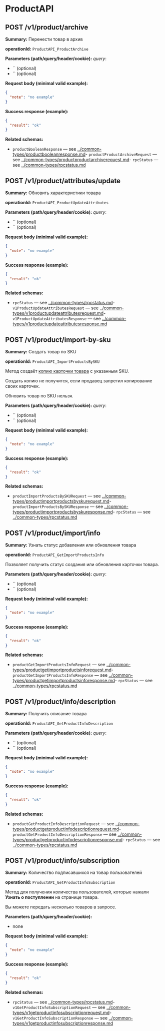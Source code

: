 # ProductAPI

## POST /v1/product/archive

**Summary:** Перенести товар в архив

**operationId:** `ProductAPI_ProductArchive`

**Parameters (path/query/header/cookie):**
_query_:
- `` (optional)
- `` (optional)

**Request body (minimal valid example):**
```json
{
  "note": "no example"
}
```

**Success response (example):**
```json
{
  "result": "ok"
}
```

**Related schemas:**
- `productBooleanResponse` — see [../common-types/productbooleanresponse.md](../common-types/productbooleanresponse.md)- `productProductArchiveRequest` — see [../common-types/productproductarchiverequest.md](../common-types/productproductarchiverequest.md)- `rpcStatus` — see [../common-types/rpcstatus.md](../common-types/rpcstatus.md)
## POST /v1/product/attributes/update

**Summary:** Обновить характеристики товара

**operationId:** `ProductAPI_ProductUpdateAttributes`

**Parameters (path/query/header/cookie):**
_query_:
- `` (optional)
- `` (optional)

**Request body (minimal valid example):**
```json
{
  "note": "no example"
}
```

**Success response (example):**
```json
{
  "result": "ok"
}
```

**Related schemas:**
- `rpcStatus` — see [../common-types/rpcstatus.md](../common-types/rpcstatus.md)- `v1ProductUpdateAttributesRequest` — see [../common-types/v1productupdateattributesrequest.md](../common-types/v1productupdateattributesrequest.md)- `v1ProductUpdateAttributesResponse` — see [../common-types/v1productupdateattributesresponse.md](../common-types/v1productupdateattributesresponse.md)
## POST /v1/product/import-by-sku

**Summary:** Создать товар по SKU

**operationId:** `ProductAPI_ImportProductsBySKU`

Метод создаёт [копию карточки товара](https://seller-edu.ozon.ru/work-with-goods/zagruzka-tovarov/creating-goods/cherez-kopirovanie)
с указанным SKU.

Создать копию не получится, если продавец запретил копирование своих карточек.

Обновить товар по SKU нельзя.

**Parameters (path/query/header/cookie):**
_query_:
- `` (optional)
- `` (optional)

**Request body (minimal valid example):**
```json
{
  "note": "no example"
}
```

**Success response (example):**
```json
{
  "result": "ok"
}
```

**Related schemas:**
- `productImportProductsBySKURequest` — see [../common-types/productimportproductsbyskurequest.md](../common-types/productimportproductsbyskurequest.md)- `productImportProductsBySKUResponse` — see [../common-types/productimportproductsbyskuresponse.md](../common-types/productimportproductsbyskuresponse.md)- `rpcStatus` — see [../common-types/rpcstatus.md](../common-types/rpcstatus.md)
## POST /v1/product/import/info

**Summary:** Узнать статус добавления или обновления товара

**operationId:** `ProductAPI_GetImportProductsInfo`

Позволяет получить статус создания или обновления карточки товара.

**Parameters (path/query/header/cookie):**
_query_:
- `` (optional)
- `` (optional)

**Request body (minimal valid example):**
```json
{
  "note": "no example"
}
```

**Success response (example):**
```json
{
  "result": "ok"
}
```

**Related schemas:**
- `productGetImportProductsInfoRequest` — see [../common-types/productgetimportproductsinforequest.md](../common-types/productgetimportproductsinforequest.md)- `productGetImportProductsInfoResponse` — see [../common-types/productgetimportproductsinforesponse.md](../common-types/productgetimportproductsinforesponse.md)- `rpcStatus` — see [../common-types/rpcstatus.md](../common-types/rpcstatus.md)
## POST /v1/product/info/description

**Summary:** Получить описание товара

**operationId:** `ProductAPI_GetProductInfoDescription`

**Parameters (path/query/header/cookie):**
_query_:
- `` (optional)
- `` (optional)

**Request body (minimal valid example):**
```json
{
  "note": "no example"
}
```

**Success response (example):**
```json
{
  "result": "ok"
}
```

**Related schemas:**
- `productGetProductInfoDescriptionRequest` — see [../common-types/productgetproductinfodescriptionrequest.md](../common-types/productgetproductinfodescriptionrequest.md)- `productGetProductInfoDescriptionResponse` — see [../common-types/productgetproductinfodescriptionresponse.md](../common-types/productgetproductinfodescriptionresponse.md)- `rpcStatus` — see [../common-types/rpcstatus.md](../common-types/rpcstatus.md)
## POST /v1/product/info/subscription

**Summary:** Количество подписавшихся на товар пользователей

**operationId:** `ProductAPI_GetProductInfoSubscription`

Метод для получения количества пользователей, которые нажали **Узнать о поступлении** на странице товара.

Вы можете передать несколько товаров в запросе.

**Parameters (path/query/header/cookie):**
- none

**Request body (minimal valid example):**
```json
{
  "note": "no example"
}
```

**Success response (example):**
```json
{
  "result": "ok"
}
```

**Related schemas:**
- `rpcStatus` — see [../common-types/rpcstatus.md](../common-types/rpcstatus.md)- `v1GetProductInfoSubscriptionRequest` — see [../common-types/v1getproductinfosubscriptionrequest.md](../common-types/v1getproductinfosubscriptionrequest.md)- `v1GetProductInfoSubscriptionResponse` — see [../common-types/v1getproductinfosubscriptionresponse.md](../common-types/v1getproductinfosubscriptionresponse.md)
